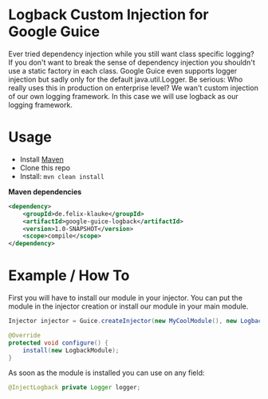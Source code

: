# Logback Custom Injection for Google Guice

Ever tried dependency injection while you still want class specific logging? If you
don't want to break the sense of dependency injection you shouldn't use a static
factory in each class. Google Guice even supports logger injection but sadly only
for the default java.util.Logger. Be serious: Who really uses this in production
on enterprise level? We wan't custom injection of our own logging framework.
In this case we will use logback as our logging framework.

# Usage
- Install [Maven](http://maven.apache.org/download.cgi)
- Clone this repo
- Install: ```mvn clean install```

**Maven dependencies**

```xml
<dependency>
    <groupId>de.felix-klauke</groupId>
    <artifactId>google-guice-logback</artifactId>
    <version>1.0-SNAPSHOT</version>
    <scope>compile</scope>
</dependency>
```

# Example / How To

First you will have to install our module in your injector. You can put the module
in the injector creation or install our module in your main module.

```java
Injector injector = Guice.createInjector(new MyCoolModule(), new LogbackModule());
```

```java
@Override
protected void configure() {
    install(new LogbackModule);
}
```

As soon as the module is installed you can use on any field:

```java
@InjectLogback private Logger logger;
```